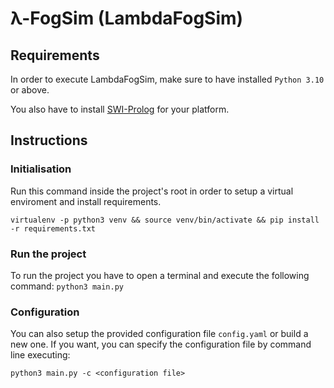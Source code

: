 # λ-FogSim (LambdaFogSim)

## Requirements

In order to execute LambdaFogSim, make sure to have installed `Python 3.10` or above.

You also have to install [SWI-Prolog](https://www.swi-prolog.org/download/stable) for your platform.

## Instructions

### Initialisation

Run this command inside the project's root in order to setup a virtual enviroment and install requirements.

```
virtualenv -p python3 venv && source venv/bin/activate && pip install -r requirements.txt
```

### Run the project

To run the project you have to open a terminal and execute the following command:
`python3 main.py`

### Configuration

You can also setup the provided configuration file `config.yaml` or build a new one. If you want, you can specify the configuration file by command line executing:

`python3 main.py -c <configuration file>`
